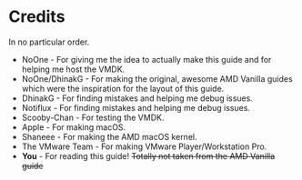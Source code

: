 # Credits

In no particular order.

* NoOne - For giving me the idea to actually make this guide and for helping me host the VMDK.
* NoOne/DhinakG - For making the original, awesome AMD Vanilla guides which were the inspiration for the layout of this guide.
* DhinakG - For finding mistakes and helping me debug issues.
* Notiflux - For finding mistakes and helping me debug issues.
* Scooby-Chan - For testing the VMDK.
* Apple - For making macOS.
* Shaneee - For making the AMD macOS kernel.
* The VMware Team - For making VMware Player/Workstation Pro. 
* **You** - For reading this guide! ~~Totally not taken from the AMD Vanilla guide~~

